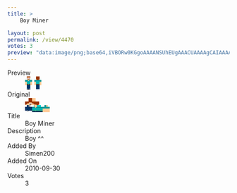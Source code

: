 ```yaml
---
title: >
    Boy Miner

layout: post
permalink: /view/4470
votes: 3
preview: "data:image/png;base64,iVBORw0KGgoAAAANSUhEUgAAACUAAAAgCAIAAAAaMSbnAAAABnRSTlMA/wD/AP5AXyvrAAABHElEQVRIie1WW3LDIAxcOr4RXKlyjlToleBKUT78KA/RylPimUy8X7KsZZHEyzDfsSG4D0igeBf9FTR0OeJ5mKpv8r7yhHkeqFfk14r1nGP0AMCScbSYxhEsDRRDW0+kwHE1OQaksXLSejFuroyBaPIDOPpFieOxzi2dztdX23uDxsU2+93Uk+mz4IfvQ3OS6plqYyCEej5JSdKzVo5KOn0FfSq7JY/LnXFQN/tvui4/5TZU0Eu9Xt36+R2lv1V+Pq1HA5EFEMLGt6qDZqc3ej/0Qm9O622wHUnrxJR3xE6vkHvPvt9N/n4x7iYGcfxSjaWgn53fpXfpvZIeR78/k3J7FMr9buR085jfR+v4ebeK85OZm9Ca8E+c3b8HQXtu1LFHpKAAAAAASUVORK5CYII="
---
```

<dl class="side-by-side">
<dt>Preview</dt>
<dd>
    <img class="preview" src="data:image/png;base64,iVBORw0KGgoAAAANSUhEUgAAACUAAAAgCAIAAAAaMSbnAAAABnRSTlMA/wD/AP5AXyvrAAABHElEQVRIie1WW3LDIAxcOr4RXKlyjlToleBKUT78KA/RylPimUy8X7KsZZHEyzDfsSG4D0igeBf9FTR0OeJ5mKpv8r7yhHkeqFfk14r1nGP0AMCScbSYxhEsDRRDW0+kwHE1OQaksXLSejFuroyBaPIDOPpFieOxzi2dztdX23uDxsU2+93Uk+mz4IfvQ3OS6plqYyCEej5JSdKzVo5KOn0FfSq7JY/LnXFQN/tvui4/5TZU0Eu9Xt36+R2lv1V+Pq1HA5EFEMLGt6qDZqc3ej/0Qm9O622wHUnrxJR3xE6vkHvPvt9N/n4x7iYGcfxSjaWgn53fpXfpvZIeR78/k3J7FMr9buR085jfR+v4ebeK85OZm9Ca8E+c3b8HQXtu1LFHpKAAAAAASUVORK5CYII=">
</dd>
<dt>Original</dt>
<dd>
    <img class="preview" src="data:image/png;base64,iVBORw0KGgoAAAANSUhEUgAAAEAAAAAgCAYAAACinX6EAAAA4UlEQVR42u2XWw6DIBBFZ0/syT3NntjTVG1sKSkMSCmve5OT8IHGOQ4KRErYkMQQy1Fo9EAABEAABEAABEwsQCuwNhAwgoBQey8hQFvjUwpwizvHe2gfvj9s8ow756aMrgXkMrwA5Xf2dVwqormAnDd8TNeKT5XS7z7BbOLCzB/oLRUReFxvbZyE+7v8fuMFARCwmACv4Gy8Bwo+GDeilQBXQrPiWwvoguoCtDVdyuodcHdbnv5R7LwD+heADpiwA64s0QHi5TrxvU5+SnijIGLNSWyOxt8F5KZ4CSlAQGUBDzmHQPQMX0n8AAAAAElFTkSuQmCC">
</dd>
<dt>Title</dt>
<dd>Boy Miner</dd>
<dt>Description</dt>
<dd>Boy ^^</dd>
<dt>Added By</dt>
<dd>Simen200</dd>
<dt>Added On</dt>
<dd>2010-09-30</dd>
<dt>Votes</dt>
<dd>3</dd>
</dl>
